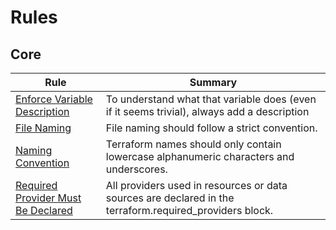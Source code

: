 # Rules 
## Core 
| Rule | Summary | 
|--------|---------| 
| [Enforce Variable Description](core/enforce_variable_description.md) | To understand what that variable does (even if it seems trivial), always add a description |
| [File Naming](core/file_naming.md) | File naming should follow a strict convention. |
| [Naming Convention](core/naming_convention.md) | Terraform names should only contain lowercase alphanumeric characters and underscores. |
| [Required Provider Must Be Declared](core/required_provider_must_be_declared.md) | All providers used in resources or data sources are declared in the terraform.required_providers block. |

